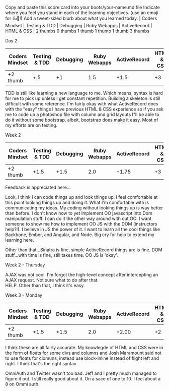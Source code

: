 Copy and paste this score card into your boots/your-name.md file
Indicate where you feel you stand in each of the learning objectives. (use an emoji for :+1::gem:!)
Add a tweet-sized blurb about what you learned today.
| Coders Mindset | Testing & TDD | Debugging | Ruby Webapps | ActiveRecord | HTML & CSS | 
    2  thumbs         0 thumbs      1 thumb       1 thumb         1 thumb     3 thumbs
    

Day 2

| Coders Mindset |	Testing & TDD |	Debugging |	Ruby Webapps | ActiveRecord	| HTML & CSS |
|----------------|----------------|-----------|--------------|--------------|------------|
|      +2 thumb  |       +.5      |    +1     |     1.5      |    +1.5      |    +3      |

TDD is still like learning a new language to me.  Which means, syntax is hard for me to pick up unless I get constant repetition.
Building a skeleton is still difficult with some reference.  I'm fairly okay with what ActiveRecord does with the "easy" things
I have previous HTML & CSS experience so if you ask me to code up a photoshop file with column and grid layouts I"ll be able to do it
without some bootstrap, albeit, bootstrap does make it easy.  Most of my efforts are on testing.


Week 2

| Coders Mindset |	Testing & TDD |	Debugging |	Ruby Webapps | ActiveRecord	| HTML & CSS |
|----------------|----------------|-----------|--------------|--------------|------------|
|      +2 thumb  |       +1.5     |    +1.5   |     2.0      |    +1.75     |    +3      |


Feedback is appreciated here..:

Look, I think I can code things up and look things up.  I feel comfortable at this point looking things up and doing it.
What I'm comfortable with is communicating my ideas.  My coding without looking things up is way better than before.
I don't know how to yet implement OO javascript into Dom manipulation stuff.  I can do it the other way around with out OO.
I want someone to show me how to implement OO JS with the DOM (instructors help?!).  I believe in JS the power of it.
I want to learn all the cool things like Backbone, Ember, and Angular, and Node.  Big cry for help to extend my learning here.

Other than that...Sinatra is fine, simple ActiveRecord things are is fine.  DOM stuff...with time is fine, still takes time.
OO JS is 'okay'.


Week 2 - Thursday 

AJAX was not cool.  I'm forgot the high-level concept after intercepting an AJAX request.  Not sure what to do after that.  
HELP.  Other than that, I think it's easy.  


Week 3 - Monday

| Coders Mindset |	Testing & TDD |	Debugging |	Ruby Webapps | ActiveRecord	| HTML & CSS |
|----------------|----------------|-----------|--------------|--------------|------------|
|      +2 thumb  |       +1.5     |    +1.5   |     2.0      |    +2.00     |    +2      |


I think these are all fairly accurate.  My knowlegde of HTML and CSS were in the form of floats for some divs and columns
and Josh Maramount said not to use floats for clomuns, instead use block-inline instead of flight left and right.  I think that's the right syntax.

OmniAuth and Twitter wasn't too bad.  Jeff and I pretty much managed to figure it out.  I still really good about it.  On a sace
of one to 10.  I feel about a 8 on Ommi auth.

